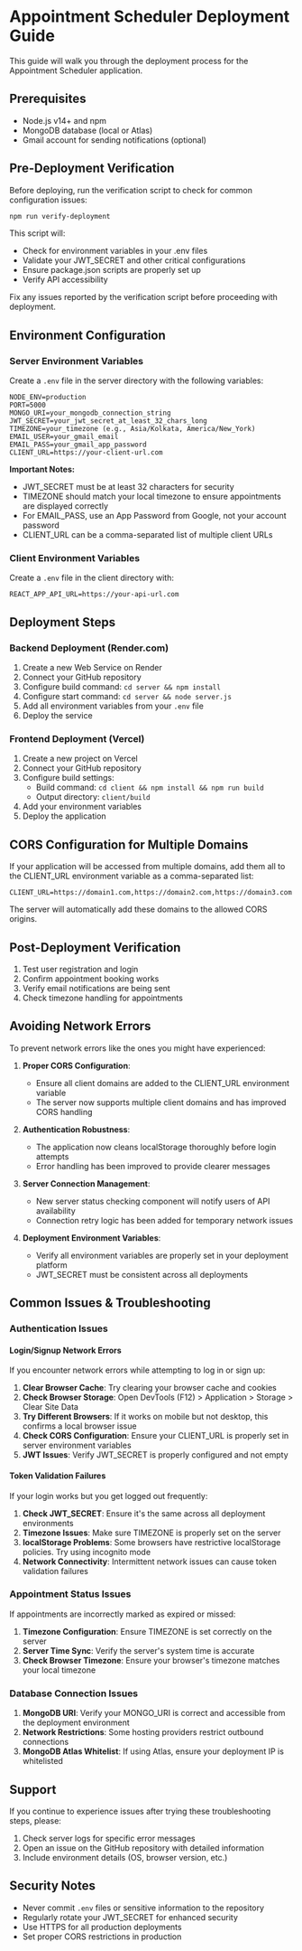 # Appointment Scheduler Deployment Guide

This guide will walk you through the deployment process for the Appointment Scheduler application.

## Prerequisites

- Node.js v14+ and npm
- MongoDB database (local or Atlas)
- Gmail account for sending notifications (optional)

## Pre-Deployment Verification

Before deploying, run the verification script to check for common configuration issues:

```bash
npm run verify-deployment
```

This script will:
- Check for environment variables in your .env files
- Validate your JWT_SECRET and other critical configurations
- Ensure package.json scripts are properly set up
- Verify API accessibility

Fix any issues reported by the verification script before proceeding with deployment.

## Environment Configuration

### Server Environment Variables

Create a `.env` file in the server directory with the following variables:

```
NODE_ENV=production
PORT=5000
MONGO_URI=your_mongodb_connection_string
JWT_SECRET=your_jwt_secret_at_least_32_chars_long
TIMEZONE=your_timezone (e.g., Asia/Kolkata, America/New_York)
EMAIL_USER=your_gmail_email
EMAIL_PASS=your_gmail_app_password
CLIENT_URL=https://your-client-url.com
```

**Important Notes:**
- JWT_SECRET must be at least 32 characters for security
- TIMEZONE should match your local timezone to ensure appointments are displayed correctly
- For EMAIL_PASS, use an App Password from Google, not your account password
- CLIENT_URL can be a comma-separated list of multiple client URLs

### Client Environment Variables

Create a `.env` file in the client directory with:

```
REACT_APP_API_URL=https://your-api-url.com
```

## Deployment Steps

### Backend Deployment (Render.com)

1. Create a new Web Service on Render
2. Connect your GitHub repository
3. Configure build command: `cd server && npm install`
4. Configure start command: `cd server && node server.js`
5. Add all environment variables from your `.env` file
6. Deploy the service

### Frontend Deployment (Vercel)

1. Create a new project on Vercel
2. Connect your GitHub repository
3. Configure build settings:
   - Build command: `cd client && npm install && npm run build`
   - Output directory: `client/build`
4. Add your environment variables
5. Deploy the application

## CORS Configuration for Multiple Domains

If your application will be accessed from multiple domains, add them all to the CLIENT_URL environment variable as a comma-separated list:

```
CLIENT_URL=https://domain1.com,https://domain2.com,https://domain3.com
```

The server will automatically add these domains to the allowed CORS origins.

## Post-Deployment Verification

1. Test user registration and login
2. Confirm appointment booking works
3. Verify email notifications are being sent
4. Check timezone handling for appointments

## Avoiding Network Errors

To prevent network errors like the ones you might have experienced:

1. **Proper CORS Configuration**:
   - Ensure all client domains are added to the CLIENT_URL environment variable
   - The server now supports multiple client domains and has improved CORS handling

2. **Authentication Robustness**:
   - The application now cleans localStorage thoroughly before login attempts
   - Error handling has been improved to provide clearer messages

3. **Server Connection Management**:
   - New server status checking component will notify users of API availability
   - Connection retry logic has been added for temporary network issues

4. **Deployment Environment Variables**:
   - Verify all environment variables are properly set in your deployment platform
   - JWT_SECRET must be consistent across all deployments

## Common Issues & Troubleshooting

### Authentication Issues

#### Login/Signup Network Errors
If you encounter network errors while attempting to log in or sign up:

1. **Clear Browser Cache**: Try clearing your browser cache and cookies
2. **Check Browser Storage**: Open DevTools (F12) > Application > Storage > Clear Site Data
3. **Try Different Browsers**: If it works on mobile but not desktop, this confirms a local browser issue
4. **Check CORS Configuration**: Ensure your CLIENT_URL is properly set in server environment variables
5. **JWT Issues**: Verify JWT_SECRET is properly configured and not empty

#### Token Validation Failures
If your login works but you get logged out frequently:

1. **Check JWT_SECRET**: Ensure it's the same across all deployment environments
2. **Timezone Issues**: Make sure TIMEZONE is properly set on the server
3. **localStorage Problems**: Some browsers have restrictive localStorage policies. Try using incognito mode
4. **Network Connectivity**: Intermittent network issues can cause token validation failures

### Appointment Status Issues

If appointments are incorrectly marked as expired or missed:

1. **Timezone Configuration**: Ensure TIMEZONE is set correctly on the server
2. **Server Time Sync**: Verify the server's system time is accurate
3. **Check Browser Timezone**: Ensure your browser's timezone matches your local timezone

### Database Connection Issues

1. **MongoDB URI**: Verify your MONGO_URI is correct and accessible from the deployment environment
2. **Network Restrictions**: Some hosting providers restrict outbound connections
3. **MongoDB Atlas Whitelist**: If using Atlas, ensure your deployment IP is whitelisted

## Support

If you continue to experience issues after trying these troubleshooting steps, please:

1. Check server logs for specific error messages
2. Open an issue on the GitHub repository with detailed information
3. Include environment details (OS, browser version, etc.)

## Security Notes

- Never commit `.env` files or sensitive information to the repository
- Regularly rotate your JWT_SECRET for enhanced security
- Use HTTPS for all production deployments
- Set proper CORS restrictions in production 